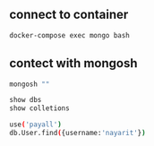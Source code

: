 ## connect to container
```sh
docker-compose exec mongo bash
```
## contect with mongosh
```sh
mongosh ""
```

```sh
show dbs
show colletions
```

```sh
use('payall')
db.User.find({username:'nayarit'})
```